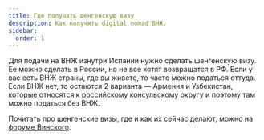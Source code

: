```yaml
---
title: Где получать шенгенскую визу
description: Как получить digital nomad ВНЖ.
sidebar:
  order: 1
---
```


Для подачи на ВНЖ изнутри Испании нужно сделать шенгенскую визу. Ее можно сделать в России, но не все хотят возвращатся в РФ. Если у вас есть ВНЖ страны, где вы живете, то часто можно податься оттуда. Если ВНЖ нет, то остаются 2 варианта — Армения и Узбекистан, которые относятся к российскому консульскому округу и поэтому там можно податься без ВНЖ. 

Почитать про шенгенские визы, где и как их сейчас делают, можно на [форуме Винского](https://forum.awd.ru/viewforum.php?f=797).
